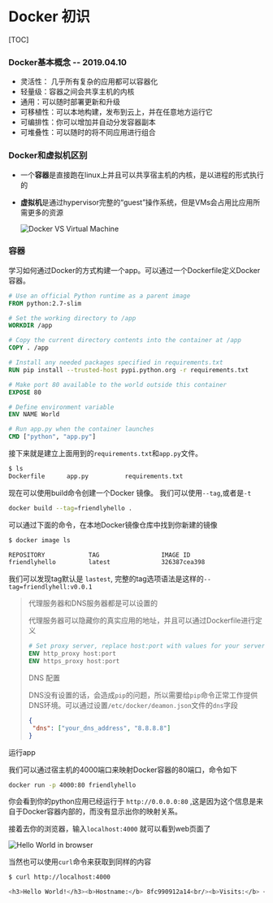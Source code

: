 # Docker 初识

[TOC]



### Docker基本概念 --  2019.04.10

* 灵活性： 几乎所有复杂的应用都可以容器化
* 轻量级：容器之间会共享主机的内核
* 通用：可以随时部署更新和升级
* 可移植性：可以本地构建，发布到云上，并在任意地方运行它
* 可编排性：你可以增加并自动分发容器副本
* 可堆叠性：可以随时的将不同应用进行组合

### Docker和虚拟机区别

* 一个**容器**是直接跑在linux上并且可以共享宿主机的内核，是以进程的形式执行的

* **虚拟机**是通过hypervisor完整的“guest”操作系统，但是VMs会占用比应用所需更多的资源

  ![Docker VS Virtual Machine](https://docs.docker.com/images/Container%402x.png)

### 容器

学习如何通过Docker的方式构建一个app。可以通过一个Dockerfile定义Docker容器。

```dockerfile
# Use an official Python runtime as a parent image
FROM python:2.7-slim

# Set the working directory to /app
WORKDIR /app

# Copy the current directory contents into the container at /app
COPY . /app

# Install any needed packages specified in requirements.txt
RUN pip install --trusted-host pypi.python.org -r requirements.txt

# Make port 80 available to the world outside this container
EXPOSE 80

# Define environment variable
ENV NAME World

# Run app.py when the container launches
CMD ["python", "app.py"]
```

接下来就是建立上面用到的`requirements.txt`和`app.py`文件。

```bash
$ ls
Dockerfile		app.py			requirements.txt
```

现在可以使用build命令创建一个Docker 镜像。 我们可以使用`--tag`,或者是`-t`

```bash
docker build --tag=friendlyhello .
```

可以通过下面的命令，在本地Docker镜像仓库中找到你新建的镜像

```bash
$ docker image ls

REPOSITORY            TAG                 IMAGE ID
friendlyhello         latest              326387cea398
```

我们可以发现tag默认是 `lastest`, 完整的tag选项语法是这样的`--tag=friendlyhell:v0.0.1`

>代理服务器和DNS服务器都是可以设置的
>
>代理服务器可以隐藏你的真实应用的地址，并且可以通过Dockerfile进行定义
>
>```dockerfile
># Set proxy server, replace host:port with values for your servers
>ENV http_proxy host:port
>ENV https_proxy host:port
>```
>
>DNS 配置
>
>DNS没有设置的话，会造成`pip`的问题，所以需要给`pip`命令正常工作提供DNS环境。可以通过设置`/etc/docker/deamon.json`文件的`dns`字段
>
>```json
>{
>  "dns": ["your_dns_address", "8.8.8.8"]
>}
>```

运行app

我们可以通过宿主机的4000端口来映射Docker容器的80端口，命令如下

```bash
docker run -p 4000:80 friendlyhello
```

你会看到你的python应用已经运行于 `http://0.0.0.0:80` ,这是因为这个信息是来自于Docker容器内部的，而没有显示出你的映射关系。

接着去你的浏览器，输入`localhost:4000` 就可以看到web页面了

![Hello World in browser](https://docs.docker.com/get-started/images/app-in-browser.png)

当然也可以使用`curl`命令来获取到同样的内容

```bash
$ curl http://localhost:4000

<h3>Hello World!</h3><b>Hostname:</b> 8fc990912a14<br/><b>Visits:</b> <i>cannot connect to Redis, counter disabled</i>
```

